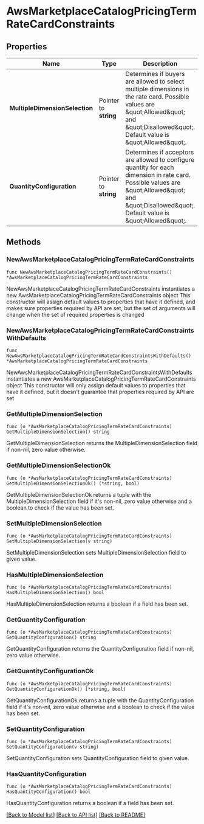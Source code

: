 # AwsMarketplaceCatalogPricingTermRateCardConstraints

## Properties

Name | Type | Description | Notes
------------ | ------------- | ------------- | -------------
**MultipleDimensionSelection** | Pointer to **string** | Determines if buyers are allowed to select multiple dimensions in the rate card. Possible values are \&quot;Allowed\&quot; and \&quot;Disallowed\&quot;. Default value is \&quot;Allowed\&quot;. | [optional] 
**QuantityConfiguration** | Pointer to **string** | Determines if acceptors are allowed to configure quantity for each dimension in rate card. Possible values are \&quot;Allowed\&quot; and \&quot;Disallowed\&quot;. Default value is \&quot;Allowed\&quot;. | [optional] 

## Methods

### NewAwsMarketplaceCatalogPricingTermRateCardConstraints

`func NewAwsMarketplaceCatalogPricingTermRateCardConstraints() *AwsMarketplaceCatalogPricingTermRateCardConstraints`

NewAwsMarketplaceCatalogPricingTermRateCardConstraints instantiates a new AwsMarketplaceCatalogPricingTermRateCardConstraints object
This constructor will assign default values to properties that have it defined,
and makes sure properties required by API are set, but the set of arguments
will change when the set of required properties is changed

### NewAwsMarketplaceCatalogPricingTermRateCardConstraintsWithDefaults

`func NewAwsMarketplaceCatalogPricingTermRateCardConstraintsWithDefaults() *AwsMarketplaceCatalogPricingTermRateCardConstraints`

NewAwsMarketplaceCatalogPricingTermRateCardConstraintsWithDefaults instantiates a new AwsMarketplaceCatalogPricingTermRateCardConstraints object
This constructor will only assign default values to properties that have it defined,
but it doesn't guarantee that properties required by API are set

### GetMultipleDimensionSelection

`func (o *AwsMarketplaceCatalogPricingTermRateCardConstraints) GetMultipleDimensionSelection() string`

GetMultipleDimensionSelection returns the MultipleDimensionSelection field if non-nil, zero value otherwise.

### GetMultipleDimensionSelectionOk

`func (o *AwsMarketplaceCatalogPricingTermRateCardConstraints) GetMultipleDimensionSelectionOk() (*string, bool)`

GetMultipleDimensionSelectionOk returns a tuple with the MultipleDimensionSelection field if it's non-nil, zero value otherwise
and a boolean to check if the value has been set.

### SetMultipleDimensionSelection

`func (o *AwsMarketplaceCatalogPricingTermRateCardConstraints) SetMultipleDimensionSelection(v string)`

SetMultipleDimensionSelection sets MultipleDimensionSelection field to given value.

### HasMultipleDimensionSelection

`func (o *AwsMarketplaceCatalogPricingTermRateCardConstraints) HasMultipleDimensionSelection() bool`

HasMultipleDimensionSelection returns a boolean if a field has been set.

### GetQuantityConfiguration

`func (o *AwsMarketplaceCatalogPricingTermRateCardConstraints) GetQuantityConfiguration() string`

GetQuantityConfiguration returns the QuantityConfiguration field if non-nil, zero value otherwise.

### GetQuantityConfigurationOk

`func (o *AwsMarketplaceCatalogPricingTermRateCardConstraints) GetQuantityConfigurationOk() (*string, bool)`

GetQuantityConfigurationOk returns a tuple with the QuantityConfiguration field if it's non-nil, zero value otherwise
and a boolean to check if the value has been set.

### SetQuantityConfiguration

`func (o *AwsMarketplaceCatalogPricingTermRateCardConstraints) SetQuantityConfiguration(v string)`

SetQuantityConfiguration sets QuantityConfiguration field to given value.

### HasQuantityConfiguration

`func (o *AwsMarketplaceCatalogPricingTermRateCardConstraints) HasQuantityConfiguration() bool`

HasQuantityConfiguration returns a boolean if a field has been set.


[[Back to Model list]](../README.md#documentation-for-models) [[Back to API list]](../README.md#documentation-for-api-endpoints) [[Back to README]](../README.md)


